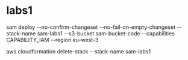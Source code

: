 # labs1

sam deploy --no-confirm-changeset --no-fail-on-empty-changeset --stack-name sam-labs1 --s3-bucket sam-bucket-code --capabilities CAPABILITY_IAM --region eu-west-3

aws cloudformation delete-stack --stack-name sam-labs1
